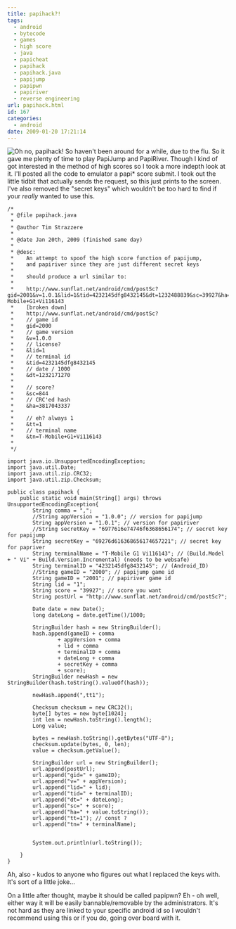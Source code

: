 ```yaml
---
title: papihack?!
tags:
  - android
  - bytecode
  - games
  - high score
  - java
  - papicheat
  - papihack
  - papihack.java
  - papijump
  - papipwn
  - papiriver
  - reverse engineering
url: papihack.html
id: 167
categories:
  - android
date: 2009-01-20 17:21:14
---
```


![Oh no, papihack!](http://173.230.150.16/blog/wp-content/uploads/2009/01/papijump-04-200x300.png "13371337?! Oh no! papihack!")
So haven't been around for a while, due to the flu. So it gave me plenty of time to play PapiJump and PapiRiver. Though I kind of got interested in the method of high scores so I took a more indepth look at it. I'll posted all the code to emulator a papi* score submit. I took out the little tidbit that actually sends the request, so this just prints to the screen. I've also removed the "secret keys" which wouldn't be too hard to find if your _really_ wanted to use this.
```
/*
 * @file papihack.java
 *
 * @author Tim Strazzere
 *
 * @date Jan 20th, 2009 (finished same day)
 *
 * @desc:
 *    An attempt to spoof the high score function of papijump,
 *    and papiriver since they are just different secret keys
 *
 *    should produce a url similar to:
 *
 *    http://www.sunflat.net/android/cmd/postSc?gid=2001&v=1.0.1&lid=1&tid=4232145dfg8432145&dt=1232488839&sc=39927&ha=1007200355&tt=1&tn=T-Mobile+G1+Vi116143
 *    [broken down]
 *    http://www.sunflat.net/android/cmd/postSc?
 *    // game id
 *    gid=2000
 *    // game version
 *    &v=1.0.0
 *    // license?
 *    &lid=1
 *    // terminal id
 *    &tid=4232145dfg8432145
 *    // date / 1000
 *    &dt=1232171270
 *
 *    // score?
 *    &sc=844
 *    // CRC'ed hash
 *    &ha=3817043337
 *
 *    // eh? always 1
 *    &tt=1
 *    // terminal name
 *    &tn=T-Mobile+G1+Vi116143
 *
 */

import java.io.UnsupportedEncodingException;
import java.util.Date;
import java.util.zip.CRC32;
import java.util.zip.Checksum;

public class papihack {
	public static void main(String[] args) throws UnsupportedEncodingException{
		String comma = ",";
		//String appVersion = "1.0.0"; // version for papijump
		String appVersion = "1.0.1"; // version for papiriver
		//String secretKey = "6977616e74746f6368656174"; // secret key for papijump
		String secretKey = "69276d616368656174657221"; // secret key for papriver
		String terminalName = "T-Mobile G1 Vi116143"; // (Build.Model + " Vi" + Build.Version.Incremental) (needs to be websafe)
		String terminalID = "4232145dfg8432145"; // (Android_ID)
		//String gameID = "2000"; // papijump game id
		String gameID = "2001"; // papiriver game id
		String lid = "1";
		String score = "39927"; // score you want
		String postUrl = "http://www.sunflat.net/android/cmd/postSc?";

		Date date = new Date();
    	long dateLong = date.getTime()/1000;

    	StringBuilder hash = new StringBuilder();
    	hash.append(gameID + comma
    			+ appVersion + comma
    			+ lid + comma
    			+ terminalID + comma
    			+ dateLong + comma
    			+ secretKey + comma
    			+ score);
    	StringBuilder newHash = new StringBuilder(hash.toString().valueOf(hash));

    	newHash.append(",tt1");

    	Checksum checksum = new CRC32();
    	byte[] bytes = new byte[1024];
    	int len = newHash.toString().length();
    	Long value;

    	bytes = newHash.toString().getBytes("UTF-8");
    	checksum.update(bytes, 0, len);
    	value = checksum.getValue();

    	StringBuilder url = new StringBuilder();
    	url.append(postUrl);
    	url.append("gid=" + gameID);
    	url.append("v=" + appVersion);
    	url.append("lid=" + lid);
    	url.append("tid=" + terminalID);
    	url.append("dt=" + dateLong);
    	url.append("sc=" + score);
    	url.append("ha=" + value.toString());
    	url.append("tt=1"); // const ?
    	url.append("tn=" + terminalName);


    	System.out.println(url.toString());

	}
}
```
Ah, also - kudos to anyone who figures out what I replaced the keys with. It's sort of a little joke...

On a little after thought, maybe it should be called papipwn? Eh - oh well, either way it will be easily bannable/removable by the administrators. It's not hard as they are linked to your specific android id so I wouldn't recommend using this or if you do, going over board with it.